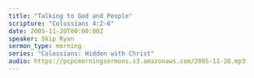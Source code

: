 ```yaml
---
title: "Talking to God and People"
scripture: "Colossians 4:2-6"
date: 2005-11-20T00:00:00Z
speaker: Skip Ryan
sermon_type: morning
series: "Colossians: Hidden with Christ"
audio: https://pcpcmorningsermons.s3.amazonaws.com/2005-11-20.mp3 
---
```



